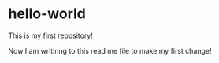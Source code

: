 # hello-world
This is my first repository!

Now I am writinng to this read me file to make my first change!
